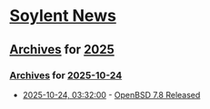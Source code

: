# [Soylent News](../../../README.md)

## [Archives](../../index.md) for [2025](../index.md)

### [Archives](../../index.md) for [2025-10-24](index.md)

* [2025-10-24, 03:32:00](https://soylentnews.org/article.pl?sid=25/10/23/0934206&from=rss) - [OpenBSD 7.8 Released](https://soylentnews.org/article.pl?sid=25/10/23/0934206&from=rss)
